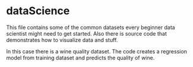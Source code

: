 # dataScience

This file contains some of the common datasets every beginner data scientist might need to get started.
Also there is source code that demonstrates how to visualize data and stuff.

In this case there is a wine quality dataset. The code creates a regression model from training dataset and predicts the quality of wine.
